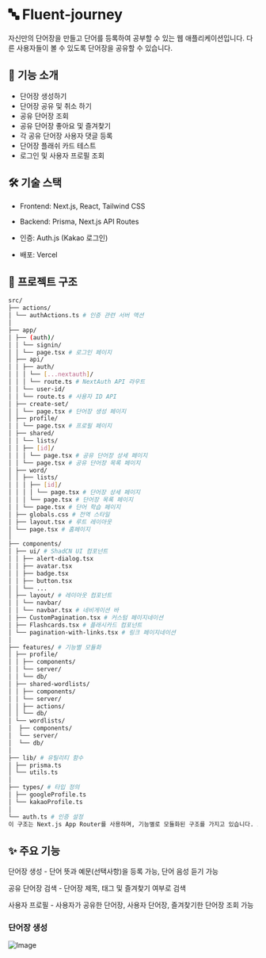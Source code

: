 # 🔤 Fluent-journey

자신만의 단어장을 만들고 단어를 등록하여 공부할 수 있는 웹 애플리케이션입니다. 다른 사용자들이 볼 수 있도록 단어장을 공유할 수 있습니다.

## 🚀 기능 소개

- 단어장 생성하기
- 단어장 공유 및 취소 하기
- 공유 단어장 조회
- 공유 단어장 좋아요 및 즐겨찾기
- 각 공유 단어장 사용자 댓글 등록
- 단어장 플래쉬 카드 테스트
- 로그인 및 사용자 프로필 조회

## 🛠 기술 스택

- Frontend: Next.js, React, Tailwind CSS

- Backend: Prisma, Next.js API Routes

- 인증: Auth.js (Kakao 로그인)

- 배포: Vercel

## 📂 프로젝트 구조

```bash
src/
├── actions/
│ └── authActions.ts # 인증 관련 서버 액션
│
├── app/
│ ├── (auth)/
│ │ └── signin/
│ │ └── page.tsx # 로그인 페이지
│ ├── api/
│ │ ├── auth/
│ │ │ └── [...nextauth]/
│ │ │ └── route.ts # NextAuth API 라우트
│ │ └── user-id/
│ │ └── route.ts # 사용자 ID API
│ ├── create-set/
│ │ └── page.tsx # 단어장 생성 페이지
│ ├── profile/
│ │ └── page.tsx # 프로필 페이지
│ ├── shared/
│ │ └── lists/
│ │ ├── [id]/
│ │ │ └── page.tsx # 공유 단어장 상세 페이지
│ │ └── page.tsx # 공유 단어장 목록 페이지
│ ├── word/
│ │ ├── lists/
│ │ │ ├── [id]/
│ │ │ │ └── page.tsx # 단어장 상세 페이지
│ │ │ └── page.tsx # 단어장 목록 페이지
│ │ └── page.tsx # 단어 학습 페이지
│ ├── globals.css # 전역 스타일
│ ├── layout.tsx # 루트 레이아웃
│ └── page.tsx # 홈페이지
│
├── components/
│ ├── ui/ # ShadCN UI 컴포넌트
│ │ ├── alert-dialog.tsx
│ │ ├── avatar.tsx
│ │ ├── badge.tsx
│ │ ├── button.tsx
│ │ └── ...
│ ├── layout/ # 레이아웃 컴포넌트
│ │ └── navbar/
│ │ └── navbar.tsx # 네비게이션 바
│ ├── CustomPagination.tsx # 커스텀 페이지네이션
│ ├── Flashcards.tsx # 플래시카드 컴포넌트
│ └── pagination-with-links.tsx # 링크 페이지네이션
│
├── features/ # 기능별 모듈화
│ ├── profile/
│ │ ├── components/
│ │ └── server/
│ │ └── db/
│ ├── shared-wordlists/
│ │ ├── components/
│ │ └── server/
│ │ ├── actions/
│ │ └── db/
│ └── wordlists/
│  ├── components/
│  └── server/
│  └── db/
│
├── lib/ # 유틸리티 함수
│ ├── prisma.ts
│ └── utils.ts
│
├── types/ # 타입 정의
│ ├── googleProfile.ts
│ └── kakaoProfile.ts
│
└── auth.ts # 인증 설정
이 구조는 Next.js App Router를 사용하며, 기능별로 모듈화된 구조를 가지고 있습니다. 또한 ShadCN UI 컴포넌트와 Lucide 아이콘을 사용하는 가이드라인을 포함하고 있습니다.
```

## ✨ 주요 기능

단어장 생성 - 단어 뜻과 예문(선택사항)을 등록 가능, 단어 음성 듣기 가능

공유 단어장 검색 - 단어장 제목, 태그 및 즐겨찾기 여부로 검색

사용자 프로필 - 사용자가 공유한 단어장, 사용자 단어장, 즐겨찾기한 단어장 조회 가능

### 단어장 생성

![Image](https://github.com/user-attachments/assets/6da47df1-b75c-44e5-bcd4-86d537420a74)
